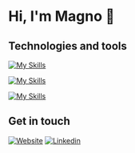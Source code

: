 # Hi, I'm Magno 👋 

## Technologies and tools

[![My Skills](https://skillicons.dev/icons?i=html,css,js,md,sass,jquery,ts,bootstrap,tailwind,styledcomponents,angular,react,nextjs,jest,nodejs)](https://skillicons.dev)

[![My Skills](https://skillicons.dev/icons?i=linux,bash,docker,cloudflare,heroku,vercel)](https://skillicons.dev)

[![My Skills](https://skillicons.dev/icons?i=figma,postman,codepen)](https://skillicons.dev)

## Get in touch

[![Website](https://img.shields.io/badge/website-%23.svg?&style=for-the-badge&logoColor=white&color=202124)](https://magnobiet.com)
[![Linkedin](https://img.shields.io/badge/-LinkedIn-0a66c2?style=for-the-badge&logo=Linkedin&logoColor=white)](https://www.linkedin.com/in/magnobiet/)
